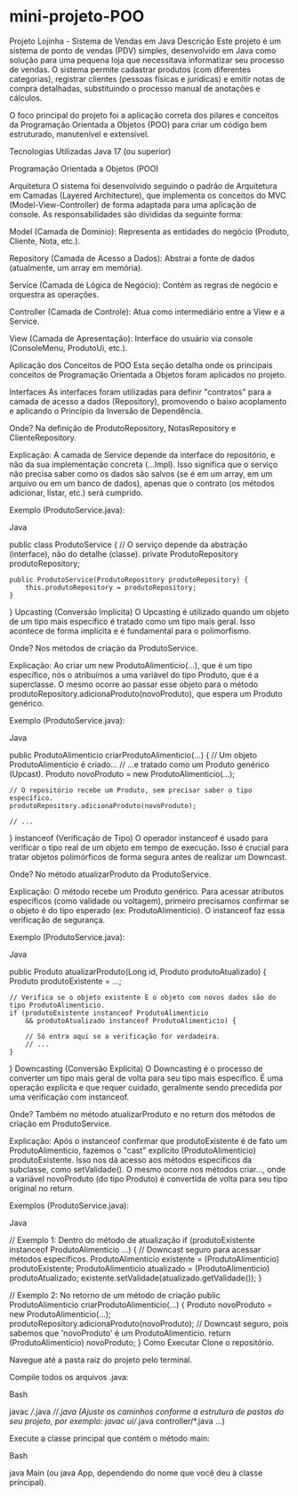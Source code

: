 # mini-projeto-POO
Projeto Lojinha - Sistema de Vendas em Java
Descrição
Este projeto é um sistema de ponto de vendas (PDV) simples, desenvolvido em Java como solução para uma pequena loja que necessitava informatizar seu processo de vendas. O sistema permite cadastrar produtos (com diferentes categorias), registrar clientes (pessoas físicas e jurídicas) e emitir notas de compra detalhadas, substituindo o processo manual de anotações e cálculos.

O foco principal do projeto foi a aplicação correta dos pilares e conceitos da Programação Orientada a Objetos (POO) para criar um código bem estruturado, manutenível e extensível.

Tecnologias Utilizadas
Java 17 (ou superior)

Programação Orientada a Objetos (POO)

Arquitetura
O sistema foi desenvolvido seguindo o padrão de Arquitetura em Camadas (Layered Architecture), que implementa os conceitos do MVC (Model-View-Controller) de forma adaptada para uma aplicação de console. As responsabilidades são divididas da seguinte forma:

Model (Camada de Domínio): Representa as entidades do negócio (Produto, Cliente, Nota, etc.).

Repository (Camada de Acesso a Dados): Abstrai a fonte de dados (atualmente, um array em memória).

Service (Camada de Lógica de Negócio): Contém as regras de negócio e orquestra as operações.

Controller (Camada de Controle): Atua como intermediário entre a View e a Service.

View (Camada de Apresentação): Interface do usuário via console (ConsoleMenu, ProdutoUi, etc.).

Aplicação dos Conceitos de POO
Esta seção detalha onde os principais conceitos de Programação Orientada a Objetos foram aplicados no projeto.

Interfaces
As interfaces foram utilizadas para definir "contratos" para a camada de acesso a dados (Repository), promovendo o baixo acoplamento e aplicando o Princípio da Inversão de Dependência.

Onde? Na definição de ProdutoRepository, NotasRepository e ClienteRepository.

Explicação: A camada de Service depende da interface do repositório, e não da sua implementação concreta (...Impl). Isso significa que o serviço não precisa saber como os dados são salvos (se é em um array, em um arquivo ou em um banco de dados), apenas que o contrato (os métodos adicionar, listar, etc.) será cumprido.

Exemplo (ProdutoService.java):

Java

public class ProdutoService {
    // O serviço depende da abstração (interface), não do detalhe (classe).
    private ProdutoRepository produtoRepository;

    public ProdutoService(ProdutoRepository produtoRepository) {
        this.produtoRepository = produtoRepository;
    }
}
Upcasting (Conversão Implícita)
O Upcasting é utilizado quando um objeto de um tipo mais específico é tratado como um tipo mais geral. Isso acontece de forma implícita e é fundamental para o polimorfismo.

Onde? Nos métodos de criação da ProdutoService.

Explicação: Ao criar um new ProdutoAlimenticio(...), que é um tipo específico, nós o atribuímos a uma variável do tipo Produto, que é a superclasse. O mesmo ocorre ao passar esse objeto para o método produtoRepository.adicionaProduto(novoProduto), que espera um Produto genérico.

Exemplo (ProdutoService.java):

Java

public ProdutoAlimenticio criarProdutoAlimenticio(...) {
    // Um objeto ProdutoAlimenticio é criado...
    // ...e tratado como um Produto genérico (Upcast).
    Produto novoProduto = new ProdutoAlimenticio(...);

    // O repositório recebe um Produto, sem precisar saber o tipo específico.
    produtoRepository.adicionaProduto(novoProduto); 

    // ...
}
instanceof (Verificação de Tipo)
O operador instanceof é usado para verificar o tipo real de um objeto em tempo de execução. Isso é crucial para tratar objetos polimórficos de forma segura antes de realizar um Downcast.

Onde? No método atualizarProduto da ProdutoService.

Explicação: O método recebe um Produto genérico. Para acessar atributos específicos (como validade ou voltagem), primeiro precisamos confirmar se o objeto é do tipo esperado (ex: ProdutoAlimenticio). O instanceof faz essa verificação de segurança.

Exemplo (ProdutoService.java):

Java

public Produto atualizarProduto(Long id, Produto produtoAtualizado) {
    Produto produtoExistente = ...;

    // Verifica se o objeto existente E o objeto com novos dados são do tipo ProdutoAlimenticio.
    if (produtoExistente instanceof ProdutoAlimenticio 
        && produtoAtualizado instanceof ProdutoAlimenticio) {

        // Só entra aqui se a verificação for verdadeira.
        // ...
    }
}
Downcasting (Conversão Explícita)
O Downcasting é o processo de converter um tipo mais geral de volta para seu tipo mais específico. É uma operação explícita e que requer cuidado, geralmente sendo precedida por uma verificação com instanceof.

Onde? Também no método atualizarProduto e no return dos métodos de criação em ProdutoService.

Explicação: Após o instanceof confirmar que produtoExistente é de fato um ProdutoAlimenticio, fazemos o "cast" explícito (ProdutoAlimenticio) produtoExistente. Isso nos dá acesso aos métodos específicos da subclasse, como setValidade(). O mesmo ocorre nos métodos criar..., onde a variável novoProduto (do tipo Produto) é convertida de volta para seu tipo original no return.

Exemplos (ProdutoService.java):

Java

// Exemplo 1: Dentro do método de atualização
if (produtoExistente instanceof ProdutoAlimenticio ...) {
    // Downcast seguro para acessar métodos específicos.
    ProdutoAlimenticio existente = (ProdutoAlimenticio) produtoExistente; 
    ProdutoAlimenticio atualizado = (ProdutoAlimenticio) produtoAtualizado;
    existente.setValidade(atualizado.getValidade());
}

// Exemplo 2: No retorno de um método de criação
public ProdutoAlimenticio criarProdutoAlimenticio(...) {
    Produto novoProduto = new ProdutoAlimenticio(...);
    produtoRepository.adicionaProduto(novoProduto);
    // Downcast seguro, pois sabemos que 'novoProduto' é um ProdutoAlimenticio.
    return (ProdutoAlimenticio) novoProduto; 
}
Como Executar
Clone o repositório.

Navegue até a pasta raiz do projeto pelo terminal.

Compile todos os arquivos .java:

Bash

javac */*.java */*/*.java
(Ajuste os caminhos conforme a estrutura de pastas do seu projeto, por exemplo: javac ui/*.java controller/*.java ...)

Execute a classe principal que contém o método main:

Bash

java Main 
(ou java App, dependendo do nome que você deu à classe principal).

